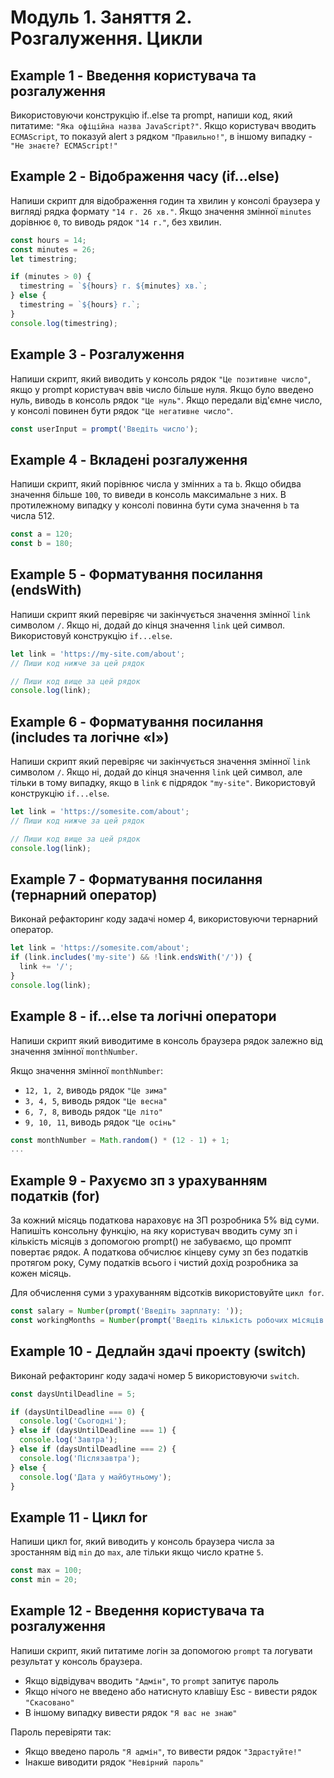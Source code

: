 # Модуль 1. Заняття 2. Розгалуження. Цикли

## Example 1 - Введення користувача та розгалуження

Використовуючи конструкцію if..else та prompt, напиши код, який питатиме:
`"Яка офіційна назва JavaScript?"`. Якщо користувач вводить `ECMAScript`, то
показуй alert з рядком `"Правильно!"`, в іншому випадку -
`"Не знаєте? ECMAScript!"`

## Example 2 - Відображення часу (if...else)

Напиши скрипт для відображення годин та хвилин у консолі браузера у вигляді
рядка формату `"14 г. 26 хв."`. Якщо значення змінної `minutes` дорівнює `0`, то
виводь рядок `"14 г."`, без хвилин.

```js
const hours = 14;
const minutes = 26;
let timestring;

if (minutes > 0) {
  timestring = `${hours} г. ${minutes} хв.`;
} else {
  timestring = `${hours} г.`;
}
console.log(timestring);
```

## Example 3 - Розгалуження

Напиши скрипт, який виводить у консоль рядок `"Це позитивне число"`, якщо у
prompt користувач ввів число більше нуля. Якщо було введено нуль, виводь в
консоль рядок `"Це нуль"`. Якщо передали від'ємне число, у консолі повинен бути
рядок `"Це негативне число"`.

```js
const userInput = prompt('Введіть число');
```

## Example 4 - Вкладені розгалуження

Напиши скрипт, який порівнює числа у змінних `a` та `b`. Якщо обидва значення
більше `100`, то виведи в консоль максимальне з них. В протилежному випадку у
консолі повинна бути сума значення `b` та числа 512.

```js
const a = 120;
const b = 180;
```

## Example 5 - Форматування посилання (endsWith)

Напиши скрипт який перевіряє чи закінчується значення змінної `link` символом
`/`. Якщо ні, додай до кінця значення `link` цей символ. Використовуй
конструкцію `if...else`.

```js
let link = 'https://my-site.com/about';
// Пиши код нижче за цей рядок

// Пиши код вище за цей рядок
console.log(link);
```

## Example 6 - Форматування посилання (includes та логічне «І»)

Напиши скрипт який перевіряє чи закінчується значення змінної `link` символом
`/`. Якщо ні, додай до кінця значення `link` цей символ, але тільки в тому
випадку, якщо в `link` є підрядок `"my-site"`. Використовуй конструкцію
`if...else`.

```js
let link = 'https://somesite.com/about';
// Пиши код нижче за цей рядок

// Пиши код вище за цей рядок
console.log(link);
```

## Example 7 - Форматування посилання (тернарний оператор)

Виконай рефакторинг коду задачі номер 4, використовуючи тернарний оператор.

```js
let link = 'https://somesite.com/about';
if (link.includes('my-site') && !link.endsWith('/')) {
  link += '/';
}
console.log(link);
```

## Example 8 - if...else та логічні оператори

Напиши скрипт який виводитиме в консоль браузера рядок залежно від значення
змінної `monthNumber`.

Якщо значення змінної `monthNumber`:

- `12, 1, 2`, виводь рядок `"Це зима"`
- `3, 4, 5`, виводь рядок `"Це весна"`
- `6, 7, 8`, виводь рядок `"Це літо"`
- `9, 10, 11`, виводь рядок `"Це осінь"`

```js
const monthNumber = Math.random() * (12 - 1) + 1;
...
```

## Example 9 - Рахуємо зп з урахуванням податків (for)

За кожний місяць податкова нараховує на ЗП розробника 5% від суми. Напишіть
консольну функцію, на яку користувач вводить суму зп і кількість місяців з
допомогою prompt() не забуваємо, що промпт повертає рядок. А податкова обчислює
кінцеву суму зп без податків протягом року, Суму податків всього і чистий дохід
розробника за кожен місяць.

Для обчислення суми з урахуванням відсотків використовуйте `цикл for`.

```js
const salary = Number(prompt('Введіть зарплату: '));
const workingMonths = Number(prompt('Введіть кількість робочих місяців: '));
```

## Example 10 - Дедлайн здачі проекту (switch)

Виконай рефакторинг коду задачі номер 5 використовуючи `switch`.

```js
const daysUntilDeadline = 5;

if (daysUntilDeadline === 0) {
  console.log('Сьогодні');
} else if (daysUntilDeadline === 1) {
  console.log('Завтра');
} else if (daysUntilDeadline === 2) {
  console.log('Післязавтра');
} else {
  console.log('Дата у майбутньому');
}
```

## Example 11 - Цикл for

Напиши цикл for, який виводить у консоль браузера числа за зростанням від `min`
до `max`, але тільки якщо число кратне `5`.

```js
const max = 100;
const min = 20;
```

## Example 12 - Введення користувача та розгалуження

Напиши скрипт, який питатиме логін за допомогою `prompt` та логувати результат у
консоль браузера.

- Якщо відвідувач вводить `"Адмін"`, то `prompt` запитує пароль
- Якщо нічого не введено або натиснуто клавішу Esc - вивести рядок `"Скасовано"`
- В іншому випадку вивести рядок `"Я вас не знаю"`

Пароль перевіряти так:

- Якщо введено пароль `"Я адмін"`, то вивести рядок `"Здрастуйте!"`
- Інакше виводити рядок `"Невірний пароль"`
